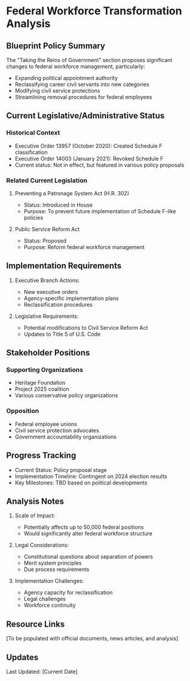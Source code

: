 # Federal Workforce Transformation Analysis

## Blueprint Policy Summary
The "Taking the Reins of Government" section proposes significant changes to federal workforce management, particularly:
- Expanding political appointment authority
- Reclassifying career civil servants into new categories
- Modifying civil service protections
- Streamlining removal procedures for federal employees

## Current Legislative/Administrative Status

### Historical Context
- Executive Order 13957 (October 2020): Created Schedule F classification
- Executive Order 14003 (January 2021): Revoked Schedule F
- Current status: Not in effect, but featured in various policy proposals

### Related Current Legislation
1. Preventing a Patronage System Act (H.R. 302)
   - Status: Introduced in House
   - Purpose: To prevent future implementation of Schedule F-like policies
   
2. Public Service Reform Act
   - Status: Proposed
   - Purpose: Reform federal workforce management

## Implementation Requirements
1. Executive Branch Actions:
   - New executive orders
   - Agency-specific implementation plans
   - Reclassification procedures
   
2. Legislative Requirements:
   - Potential modifications to Civil Service Reform Act
   - Updates to Title 5 of U.S. Code

## Stakeholder Positions

### Supporting Organizations
- Heritage Foundation
- Project 2025 coalition
- Various conservative policy organizations

### Opposition
- Federal employee unions
- Civil service protection advocates
- Government accountability organizations

## Progress Tracking
- Current Status: Policy proposal stage
- Implementation Timeline: Contingent on 2024 election results
- Key Milestones: TBD based on political developments

## Analysis Notes
1. Scale of Impact:
   - Potentially affects up to 50,000 federal positions
   - Would significantly alter federal workforce structure
   
2. Legal Considerations:
   - Constitutional questions about separation of powers
   - Merit system principles
   - Due process requirements

3. Implementation Challenges:
   - Agency capacity for reclassification
   - Legal challenges
   - Workforce continuity

## Resource Links
[To be populated with official documents, news articles, and analysis]

## Updates
Last Updated: [Current Date]